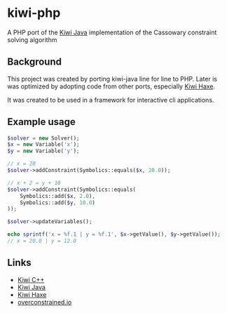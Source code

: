 # kiwi-php

A PHP port of the [Kiwi Java](https://github.com/alexbirkett/kiwi-java) implementation of the
Cassowary constraint solving algorithm

## Background

This project was created by porting kiwi-java line for line to PHP. Later is was optimized by
adopting code from other ports, especially [Kiwi Haxe](https://github.com/Tw1ddle/haxe-kiwi).

It was created to be used in a framework for interactive cli applications.

## Example usage

```php
$solver = new Solver();
$x = new Variable('x');
$y = new Variable('y');

// x = 20
$solver->addConstraint(Symbolics::equals($x, 20.0));

// x + 2 = y + 10
$solver->addConstraint(Symbolics::equals(
    Symbolics::add($x, 2.0),
    Symbolics::add($y, 10.0)
));

$solver->updateVariables();

echo sprintf('x = %f.1 | y = %f.1', $x->getValue(), $y->getValue());
// x = 20.0 | y = 12.0
```

## Links

* [Kiwi C++](https://github.com/nucleic/kiwi) 
* [Kiwi Java](https://github.com/alexbirkett/kiwi-java)
* [Kiwi Haxe](https://github.com/Tw1ddle/haxe-kiwi)
* [overconstrained.io](https://overconstrained.io)